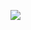 ![](https://www.plantuml.com/plantuml/svg/RHPTRzisy9s_WWqor7rmlBNh7WZFGFFLD6YsO2bMx6cW9LfYJP4QITLmV_tkU9HCntdIwRw_Zw_EGzmRzIXZot_dPssCVH2BXPUxYqR7TbWFGVdAsQXilAXSjt16RTyjUYDj73eprxOoGwt2mgjDMBHArc7HIMqN6gXdx5McyuCPu9Irjiq5SZ0MTJIAtyjE1OQ26myWhrhfPHML3yoeHjcQ2_xR-ukVV-ApgrRsGE2VFitVlc6CYIGhk0pyc-uuNowjz5v6vrShVjv9e_xjlOkoSLQ72FmFEWJ-LSRWR99oEmlgpZSAUHcZt_bynPC-mJiPm1u8Vd4TVvAxlV99Bi9lqi_4tL1jZLehx_VyLblIsm8oCp3aNQBEX1HyupK45K3f4oH39Vw04BWVZFokqFVHezczxbu7lf6TDlito4eWy3RU3VrgnLZ6pEVeTF57IWNVwGre4ZT6_v1h5Tja4Nv-l6moKq11LYLuBOUcfKJS3tMZ-9TMnghDoVYMK3bQyS50Bc8Yo0IMDeY7pMwrLzmDCUXQKLI8M2xLT-Yr51F-vuXOreCU8LhmIXgZQdwFH77jlAOUg14wDKVeB0q2VvgQVnwsb7a3mAb8mXuadhPGs3rLAe4d4XazIinWHff1GbgC2j1iAKO2ooWpPaw1Gc0Dw2pGkKhWmT_QDzgG1n66oiPVJdmGjshj1-dt9TlR5qeCOsEVyxqxy37nbuJY7bdxzIKr7uqxLlB-nNwQeXazFqMzdL2JFsooZ7b8L3QPEQ2OU9IzeC68q97WmM0jh8KQV5WkQrWugrMkQXh0PMhin2eo04fskdOxVks6naXg9i9CKOXBi9UdTQssMvYGYKO3W8epfPoOrxDTgwCARugHVJrBMJh2JTwjSYz0Di0vxWVukaPbHpyCDl97PmmblaVeu4dUDHaD7C2DGhtFpICHAajzvMBCox1AO45aCmUZChgAwn9-2u_HJ-nTH0ie7Dm7cmPWvrpDDmxyHH9m9BFZ3zb9Qy0Ddg-DXC0xHKEoGTI93KB3FbQHQyi_6QEjqxX3_t63RVX7vNn3nUc6K0r6-g8Ln_d0mIyumHqLuWjyzoveIMjohHj-EcYF6jPztjp_3Th6_SrUXLDDBBaDxezEJGYoFVs2cGakD4AAFdhO9Cf3CckgGLCWYaJDdbhLGulKC1J460f4cT4fGM3hI1ccrqRjhAgFc8uKbKpis1Vet6UiS2KW2NH4Ksq8AaQqS0VxDZFaPkAziXMqwyOxNFHtqbj5RR_HqbRZpH5Fhc-rf7fvNHUJUUHFskSeT-mtfX-b6CccE39VMYwak0TWhEfpSQG1xzarN8qpVWbg6hM3qEayre1bURnnkl4V8uHEWHJIcabZJwyFeEYGNZ-eKGuGcZqZHVHJgYBCGPkuIGcaLE1SXGvUSgVt3QTgYQDRC0byUMceAnzwV2fv_bMRdEyTGgDmgHXK44sG-tYFfTNAy6jLoGWTVTF1qD9xG24uQY4nZ8BGWgyTxaowwhDqyAoM_47R4BqorDJT-5TsD2d0zfce0kw3h9C_Ln8MTqrnL0IFFXpuSIrbck0H-cqD7Gx2VpZVILgFDe5Pz4WoKs3h-w73kdqRGhcaGw-gYA_I8ui7DDRlm2BWAC7JoV1qD_XeFgtqszCRbzyVawvf_T-U7BbBM6OFEZzyAfWvgFPKZ-d_MHv7FCWtkDQDt4qPmU7QlU0DEt8MCqIS8WDGtqipgBNsDR-3GK-bRN7YbqlZe6zWls1XnIrCsfO_L33wCTyey4okpVJUJ5Bfg8m4SO3pO-y1YdC7RsuOgdpgsl7lkPe3GQ13DJxDT_0ADkn_)